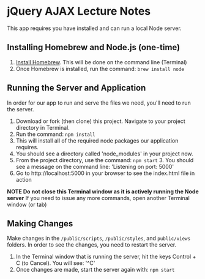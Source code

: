 # jQuery AJAX Lecture Notes
This app requires you have installed and can run a local Node server.

## Installing Homebrew and Node.js (one-time)
1. [Install Homebrew](http://brew.sh/). This will be done on the command line (Terminal)
2. Once Homebrew is installed, run the command: `brew install node`

## Running the Server and Application
In order for our app to run and serve the files we need, you'll need to run the server.

1. Download or fork (then clone) this project. Navigate to your project directory in Terminal.
2. Run the command: `npm install`
  2. This will install all of the required node packages our application requires.
  2. You should see a directory called 'node_modules' in your project now.
3. From the project directory, use the command: `npm start`
    3. You should see a message on the command line: 'Listening on port: 5000'
4. Go to http://localhost:5000 in your browser to see the index.html file in action

**NOTE Do not close this Terminal window as it is actively running the Node server**
If you need to issue any more commands, open another Terminal window (or tab)

## Making Changes
Make changes in the `/public/scripts`, `/public/styles`, and `public/views` folders. In order to see the changes, you need to restart the server.

1. In the Terminal window that is running the server, hit the keys Control + C (to Cancel). You will see: '^C'
2. Once changes are made, start the server again with: `npm start`
